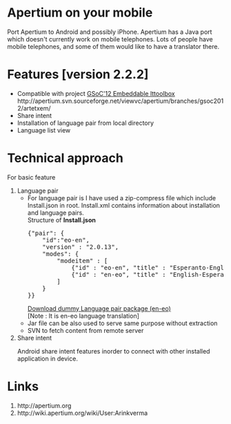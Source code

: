 Apertium on your mobile
=========
Port Apertium to Android and possibly iPhone. Apertium has a Java port which doesn't currently work on mobile telephones. Lots of people have mobile telephones, and some of them would like to have a translator there.


Features [version 2.2.2]
=========
<ul>
	<li>Compatible with project <a href="http://apertium.svn.sourceforge.net/viewvc/apertium/branches/gsoc2012/artetxem/">GSoC'12 Embeddable lttoolbox</a> http://apertium.svn.sourceforge.net/viewvc/apertium/branches/gsoc2012/artetxem/</li>
<li>Share intent</li>
<li>Installation of language pair from local directory</li>
<li>Language list view</li>
</ul>

Technical approach
========

For basic feature

<ol>
<li>Language pair
<ul>
<li>For language pair is I have used a zip-compress file which include Install.json in root. Install.xml contains information about installation and language pairs.
<br/>
Structure of <b>Install.json</b>
<pre>
{"pair": {
	"id":"eo-en",
	"version" : "2.0.13",
	"modes": {
		"modeitem" : [
			{"id" : "eo-en", "title" : "Esperanto-English"},
			{"id" : "en-eo", "title" : "English-Esperanto"}
		]
	}			
}}
</pre>
<a href="https://github.com/arinkverma/Apertiurm-Androind-app-devlopment/blob/2.2.2/LanguagePairs/android-eo-en.zip?raw=true" >Download dummy Language pair package (en-eo)</a> <br/>
[Note : It is en-eo language translation]

</li>
<li>Jar file can be also used to serve same purpose without extraction
</li><li>SVN to fetch content from remote server</li>
</ul>
</li>
<li>Share intent

Android share intent features inorder to connect with other installed application in device.
</li>
</ol>

Links
=====
<ol>
<li>http://apertium.org</li>
<li>http://wiki.apertium.org/wiki/User:Arinkverma</li>
</ol>
